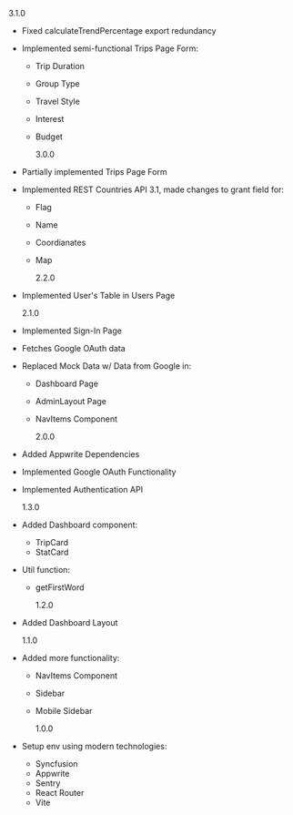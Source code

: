 3.1.0

- Fixed calculateTrendPercentage export redundancy
- Implemented semi-functional Trips Page Form:

  - Trip Duration
  - Group Type
  - Travel Style
  - Interest
  - Budget

    3.0.0

- Partially implemented Trips Page Form
- Implemented REST Countries API 3.1, made changes to grant field for:

  - Flag
  - Name
  - Coordianates
  - Map

    2.2.0

- Implemented User's Table in Users Page

  2.1.0

- Implemented Sign-In Page
- Fetches Google OAuth data
- Replaced Mock Data w/ Data from Google in:

  - Dashboard Page
  - AdminLayout Page
  - NavItems Component

    2.0.0

- Added Appwrite Dependencies
- Implemented Google OAuth Functionality
- Implemented Authentication API

  1.3.0

- Added Dashboard component:

  - TripCard
  - StatCard

- Util function:

  - getFirstWord

    1.2.0

- Added Dashboard Layout

  1.1.0

- Added more functionality:

  - NavItems Component
  - Sidebar
  - Mobile Sidebar

    1.0.0

- Setup env using modern technologies:
  - Syncfusion
  - Appwrite
  - Sentry
  - React Router
  - Vite
